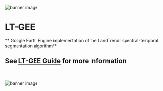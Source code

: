 ![banner image](https://github.com/eMapR/LT-GEE/blob/master/docs/imgs/lt_gee_symbols_small.png)

# LT-GEE

** Google Earth Engine implementation of the LandTrendr spectral-temporal segmentation algorithm**
<br>

## See [LT-GEE Guide](https://emapr.github.io/LT-GEE/) for more information
<br><br>
![banner image](https://github.com/eMapR/LT-GEE/blob/master/docs/imgs/gee_windows_small.png)


